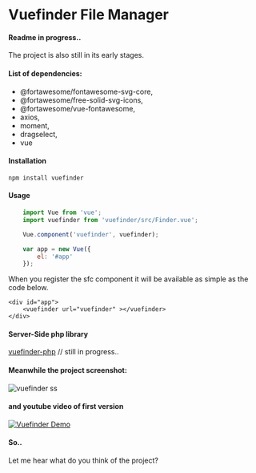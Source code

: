 # Vuefinder File Manager

#### Readme in progress..

The project is also still in its early stages. 

#### List of dependencies:

   - @fortawesome/fontawesome-svg-core,
   - @fortawesome/free-solid-svg-icons,
   - @fortawesome/vue-fontawesome,
   - axios,
   - moment,
   - dragselect,
   - vue

#### Installation
```
npm install vuefinder
```

#### Usage

````javascript
    import Vue from 'vue';
    import vuefinder from 'vuefinder/src/Finder.vue';

    Vue.component('vuefinder', vuefinder);

    var app = new Vue({
        el: '#app'
    });
````

When you register the sfc component it will be available as simple as the code below.

````vue
<div id="app">
    <vuefinder url="vuefinder" ></vuefinder>
</div>
````

#### Server-Side php library 

[vuefinder-php](https://github.com/n1crack/vuefinder-php) //  still in progress..

#### Meanwhile the project screenshot:

![vuefinder ss](ss/1.jpg)

#### and youtube video of first version

[![Vuefinder Demo](https://img.youtube.com/vi/QV0H3NzmQVQ/0.jpg)](https://www.youtube.com/watch?v=QV0H3NzmQVQ)

#### So..
Let me hear what do you think of the project?

